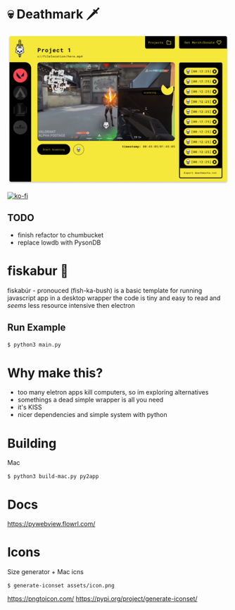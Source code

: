 # 💀 Deathmark 🗡️
![Screen Shot 2021-01-05 at 21 07 32](.readme/window.png)

[![ko-fi](https://ko-fi.com/img/githubbutton_sm.svg)](https://ko-fi.com/H2H616GHW)


## TODO
- finish refactor to chumbucket
- replace lowdb with PysonDB




# fiskabur 🐡
fiskabúr - pronouced (fish-ka-bush) is a basic template for running javascript app in a desktop wrapper
the code is tiny and easy to read and *seems* less resource intensive then electron


## Run Example

```bash
$ python3 main.py
```

# Why make this?
- too many eletron apps kill computers, so im exploring alternatives
- somethings a dead simple wrapper is all you need
- it's KISS
- nicer dependencies and simple system with python

# Building
Mac
```
$ python3 build-mac.py py2app
```


# Docs
https://pywebview.flowrl.com/

# Icons

Size generator + Mac icns
```
$ generate-iconset assets/icon.png
```

https://pngtoicon.com/
https://pypi.org/project/generate-iconset/

